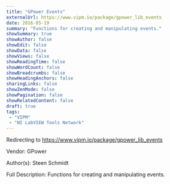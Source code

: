 ```yaml
---
title: "GPower Events"
externalUrl: https://www.vipm.io/package/gpower_lib_events
date: 2016-05-19
summary: "Functions for creating and manipulating events."
showSummary: true
showAuthor: false
showEdit: false
showData: false
showViews: false
showReadingTime: false
showWordCount: false
showBreadcrumbs: false
showHeadingAnchors: false
sharingLinks: false
showZenMode: false
showPagination: false
showRelatedContent: false
draft: true
tags:
 - "VIPM"
 - "NI LabVIEW Tools Network"
---
```


Redirecting to https://www.vipm.io/package/gpower_lib_events

Vendor: GPower

Author(s): Steen Schmidt
 
Full Description:
Functions for creating and manipulating events.